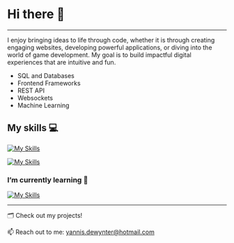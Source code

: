 # Hi there 👋

---

I enjoy bringing ideas to life through code, whether it is through creating engaging websites, 
developing powerful applications, or diving into the world of game development. 
My goal is to build impactful digital experiences that are intuitive and fun.

- SQL and Databases
- Frontend Frameworks
- REST API
- Websockets
- Machine Learning


## My skills 💻

[![My Skills](https://skillicons.dev/icons?i=js,ts,html,css,react,electron,tailwind,vite,npm,webpack)](https://skillicons.dev)

[![My Skills](https://skillicons.dev/icons?i=java,spring,cs,dotnet,python,kotlin,anaconda,docker,postgres,mongodb)](https://skillicons.dev)

### I’m currently learning 🌱

[![My Skills](https://skillicons.dev/icons?i=arch,cpp,unreal,unity)](https://skillicons.dev)

---


🗂 Check out my projects!

📫 Reach out to me: yannis.dewynter@hotmail.com
